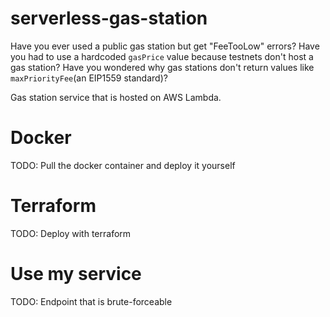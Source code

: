# serverless-gas-station

Have you ever used a public gas station but get "FeeTooLow" errors? 
Have you had to use a hardcoded `gasPrice` value because testnets don't host a gas station? 
Have you wondered why gas stations don't return values like `maxPriorityFee`(an EIP1559 standard)? 

Gas station service that is hosted on AWS Lambda. 

# Docker

TODO: Pull the docker container and deploy it yourself

# Terraform

TODO: Deploy with terraform

# Use my service

TODO: Endpoint that is brute-forceable


